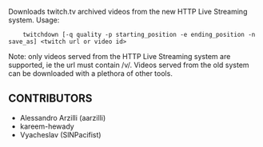 Downloads twitch.tv archived videos from the new HTTP Live Streaming system.
Usage:
```
	twitchdown [-q quality -p starting_position -e ending_position -n save_as] <twitch url or video id>
```
	
Note: only videos served from the HTTP Live Streaming system are supported, ie the url must contain /v/. Videos served from the old system can be downloaded with a plethora of other tools.


CONTRIBUTORS
---------------------
* Alessandro Arzilli  (aarzilli)
* kareem-hewady
* Vyacheslav (SlNPacifist)
